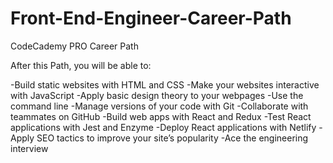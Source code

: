 # Front-End-Engineer-Career-Path
CodeCademy PRO Career Path

After this Path, you will be able to:

-Build static websites with HTML and CSS
-Make your websites interactive with JavaScript
-Apply basic design theory to your webpages
-Use the command line
-Manage versions of your code with Git
-Collaborate with teammates on GitHub
-Build web apps with React and Redux
-Test React applications with Jest and Enzyme
-Deploy React applications with Netlify
-Apply SEO tactics to improve your site’s popularity
-Ace the engineering interview
